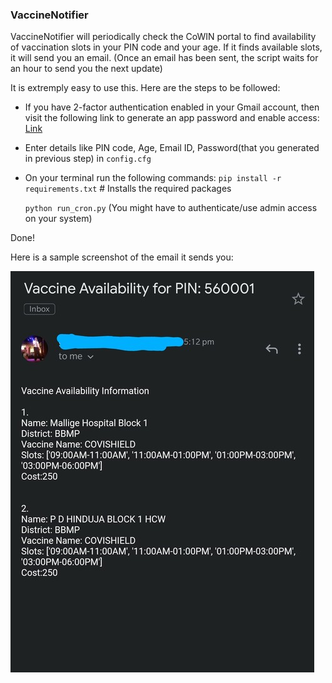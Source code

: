 ### VaccineNotifier

VaccineNotifier will periodically check the CoWIN portal to find availability of vaccination slots in your PIN code and your age. If it finds available slots, it will send you an email. (Once an email has been sent, the script waits for an hour to send you the next update)

It is extremply easy to use this. Here are the steps to be followed:

* If you have 2-factor authentication enabled in your Gmail account, then visit the following link to generate an app password and enable access:
  [Link](https://support.google.com/accounts/answer/185833?p=InvalidSecondFactor&visit_id=637554658548216477-2576856839&rd=1)

* Enter details like PIN code, Age, Email ID, Password(that you generated in previous step) in `config.cfg`

* On your terminal run the following commands:
  `pip install -r requirements.txt` # Installs the required packages

  `python run_cron.py` (You might have to authenticate/use admin access on your system)
  
Done!

Here is a sample screenshot of the email it sends you:

![Screenshot](https://github.com/prash29/VaccineNotifier/blob/main/screenshot.jpg)
